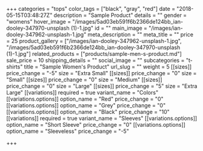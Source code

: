 +++
categories = "tops"
color_tags = ["black", "gray", "red"]
date = "2018-05-15T03:48:27Z"
description = "Sample Product"
details = ""
gender = "womens"
hover_image = "/images/5ad03eb591f6b2366de124bb_ian-dooley-347970-unsplash (1)-1.jpg"
id = ""
main_image = "/images/ian-dooley-347962-unsplash-1.jpg"
meta_description = ""
meta_title = ""
price = 25
product_gallery = ["/images/ian-dooley-347962-unsplash-1.jpg", "/images/5ad03eb591f6b2366de124bb_ian-dooley-347970-unsplash (1)-1.jpg"]
related_products = ["products/sample-men-s-product.md"]
sale_price = 10
shipping_details = ""
social_image = ""
subcategories = "t-shirts"
title = "Sample Women's Product"
url_slug = ""
weight = 5
[[sizes]]
price_change = "-5"
size = "Extra Small"
[[sizes]]
price_change = "0"
size = "Small"
[[sizes]]
price_change = "0"
size = "Medium"
[[sizes]]
price_change = "0"
size = "Large"
[[sizes]]
price_change = "5"
size = "Extra Large"
[[variations]]
required = true
variant_name = "Colors"
[[variations.options]]
option_name = "Red"
price_change = "0"
[[variations.options]]
option_name = "Grey"
price_change = "0"
[[variations.options]]
option_name = "Black"
price_change = "10"
[[variations]]
required = true
variant_name = "Sleeves"
[[variations.options]]
option_name = "Short Sleeve"
price_change = "0"
[[variations.options]]
option_name = "Sleeveless"
price_change = "-5"

+++
